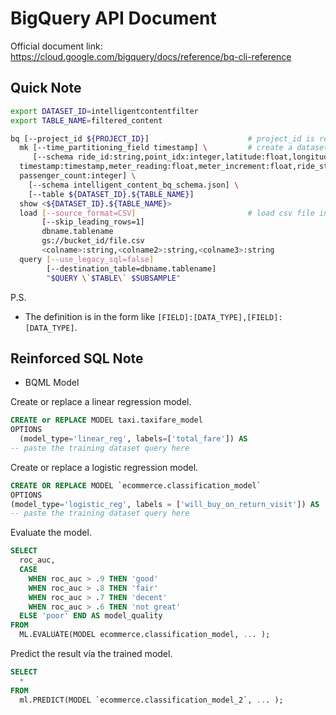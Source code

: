 # BigQuery API Document



Official document link: <https://cloud.google.com/bigquery/docs/reference/bq-cli-reference>



## Quick Note

```sh
export DATASET_ID=intelligentcontentfilter
export TABLE_NAME=filtered_content
```

```sh
bq [--project_id ${PROJECT_ID}]                      # project_id is required
  mk [--time_partitioning_field timestamp] \         # create a dataset
     [--schema ride_id:string,point_idx:integer,latitude:float,longitude:float,\
  timestamp:timestamp,meter_reading:float,meter_increment:float,ride_status:string,\
  passenger_count:integer] \
    [--schema intelligent_content_bq_schema.json] \
    [--table ${DATASET_ID}.${TABLE_NAME}]
  show <${DATASET_ID}.${TABLE_NAME}>
  load [--source_format=CSV]                         # load csv file into bigquery table
       [--skip_leading_rows=1] 
       dbname.tablename
       gs://bucket_id/file.csv 
       <colname>:string,<colname2>:string,<colname3>:string
  query [--use_legacy_sql=false] 
        [--destination_table=dbname.tablename] 
        "$QUERY \`$TABLE\` $SUBSAMPLE"
```

P.S.

* The definition is in the form like `[FIELD]:[DATA_TYPE],[FIELD]:[DATA_TYPE]`.



## Reinforced SQL Note

* BQML Model

Create or replace a linear regression model.

```sql
CREATE or REPLACE MODEL taxi.taxifare_model
OPTIONS
  (model_type='linear_reg', labels=['total_fare']) AS
-- paste the training dataset query here
```

Create or replace a logistic regression model.

```sql
CREATE OR REPLACE MODEL `ecommerce.classification_model`
OPTIONS
(model_type='logistic_reg', labels = ['will_buy_on_return_visit']) AS
-- paste the training dataset query here
```

Evaluate the model.

```sql
SELECT
  roc_auc,
  CASE
    WHEN roc_auc > .9 THEN 'good'
    WHEN roc_auc > .8 THEN 'fair'
    WHEN roc_auc > .7 THEN 'decent'
    WHEN roc_auc > .6 THEN 'not great'
  ELSE 'poor' END AS model_quality
FROM
  ML.EVALUATE(MODEL ecommerce.classification_model, ... );
```

Predict the result via the trained model.

```sql
SELECT
  *
FROM
  ml.PREDICT(MODEL `ecommerce.classification_model_2`, ... );
```













